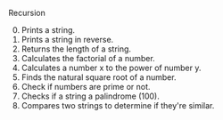 Recursion

0. Prints a string.
1. Prints a string in reverse.
2. Returns the length of a string.
3. Calculates the factorial of a number.
4. Calculates a number x to the power of number y.
5. Finds the natural square root of a number.
6. Check if numbers are prime or not.
7. Checks if a string a palindrome (100).
8. Compares two strings to determine if they're similar.

